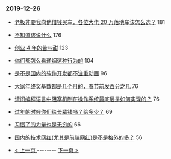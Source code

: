 ### 2019-12-26 
- [老板非要我向他借钱买车，各位大佬 20 万落地车该怎么选？](https://www.v2ex.com/t/632544) 181
- [不知道该说什么](https://www.v2ex.com/t/632332) 176
- [创业 4 年的苦与甜](https://www.v2ex.com/t/632492) 123
- [你们都怎么看递烟这种行为的](https://www.v2ex.com/t/632463) 104
- [是不是国内的软件开发都不注重动画](https://www.v2ex.com/t/632402) 96
- [大家年终奖基数都是几个月的，春节前发百分之几](https://www.v2ex.com/t/632420) 76
- [请问编程语言中阻塞机制在操作系统最底层是如何实现的？](https://www.v2ex.com/t/632449) 76
- [过年的时候你们给长辈钱吗？给多少？](https://www.v2ex.com/t/632406) 69
- [习惯了的力量也是无穷的](https://www.v2ex.com/t/632409) 66
- [国内的技术网红(尤其是前端网红)是不是格外的多？](https://www.v2ex.com/t/632374) 56 

- [ < 上一页 ](https://github.com/able8/v2ex-hot-record/blob/master/2019-12-25.md) -------- [ 下一页 > ](https://github.com/able8/v2ex-hot-record/blob/master/2019-12-27.md)